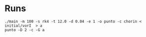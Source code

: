 # Runs

    ./main -m 100 -s rk4 -t 12.0 -d 0.04 -e 1 -o punto -c chorin < initial/vorI  > a
    punto -D 2 -c -G a

